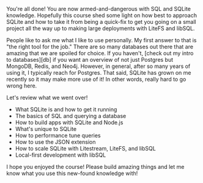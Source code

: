 You're all done! You are now armed-and-dangerous with SQL and SQLite knowledge. Hopefully this course shed some light on how best to approach SQLite and how to take it from being a quick-fix to get you going on a small project all the way up to making large deployments with LiteFS and libSQL.

People like to ask me what I like to use personally. My first answer to that is "the right tool for the job." There are so many databases out there that are amazing that we are spoiled for choice. If you haven't, [check out my intro to databases][db] if you want an overview of not just Postgres but MongoDB, Redis, and Neo4j. However, in general, after so many years of using it, I typically reach for Postgres. That said, SQLite has grown on me recently so it may make more use of it! In other words, really hard to go wrong here.

Let's review what we went over!

- What SQLite is and how to get it running
- The basics of SQL and querying a database
- How to build apps with SQLite and Node.js
- What's unique to SQLite
- How to performance tune queries
- How to use the JSON extension
- How to scale SQLite with Litestream, LiteFS, and libSQL
- Local-first development with libSQL

I hope you enjoyed the course! Please build amazing things and let me know what you use this new-found knowledge with!
